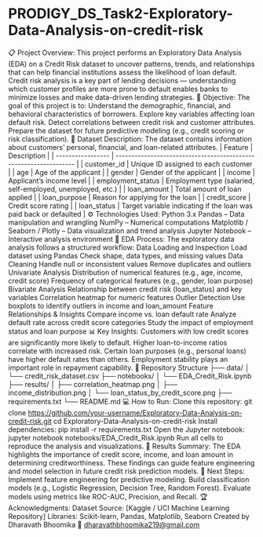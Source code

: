 # PRODIGY_DS_Task2-Exploratory-Data-Analysis-on-credit-risk
📋 Project Overview:
This project performs an Exploratory Data Analysis (EDA) on a Credit Risk dataset to uncover patterns, trends, and relationships that can help financial institutions assess the likelihood of loan default.
Credit risk analysis is a key part of lending decisions — understanding which customer profiles are more prone to default enables banks to minimize losses and make data-driven lending strategies.
🎯 Objective:
The goal of this project is to:
Understand the demographic, financial, and behavioral characteristics of borrowers.
Explore key variables affecting loan default risk.
Detect correlations between credit risk and customer attributes.
Prepare the dataset for future predictive modeling (e.g., credit scoring or risk classification).
🧩 Dataset Description:
The dataset contains information about customers’ personal, financial, and loan-related attributes.
| Feature           | Description                                                       |
| ----------------- | ----------------------------------------------------------------- |
| customer_id       | Unique ID assigned to each customer                               |
| age               | Age of the applicant                                              |
| gender            | Gender of the applicant                                           |
| income            | Applicant’s income level                                          |
| employment_status | Employment type (salaried, self-employed, unemployed, etc.)       |
| loan_amount       | Total amount of loan applied                                      |
| loan_purpose      | Reason for applying for the loan                                  |
| credit_score      | Credit score rating                                               |
| loan_status       | Target variable indicating if the loan was paid back or defaulted |
⚙️ Technologies Used:
Python 3.x
Pandas – Data manipulation and wrangling
NumPy – Numerical computations
Matplotlib / Seaborn / Plotly – Data visualization and trend analysis
Jupyter Notebook – Interactive analysis environment
🧠 EDA Process:
The exploratory data analysis follows a structured workflow:
Data Loading and Inspection
Load dataset using Pandas
Check shape, data types, and missing values
Data Cleaning
Handle null or inconsistent values
Remove duplicates and outliers
Univariate Analysis
Distribution of numerical features (e.g., age, income, credit score)
Frequency of categorical features (e.g., gender, loan purpose)
Bivariate Analysis
Relationship between credit risk (loan_status) and key variables
Correlation heatmap for numeric features
Outlier Detection
Use boxplots to identify outliers in income and loan_amount
Feature Relationships & Insights
Compare income vs. loan default rate
Analyze default rate across credit score categories
Study the impact of employment status and loan purpose
📊 Key Insights:
Customers with low credit scores are significantly more likely to default.
Higher loan-to-income ratios correlate with increased risk.
Certain loan purposes (e.g., personal loans) have higher default rates than others.
Employment stability plays an important role in repayment capability.
📁 Repository Structure
├── data/
│   └── credit_risk_dataset.csv
├── notebooks/
│   └── EDA_Credit_Risk.ipynb
├── results/
│   ├── correlation_heatmap.png
│   ├── income_distribution.png
│   └── loan_status_by_credit_score.png
├── requirements.txt
└── README.md
💻 How to Run:
Clone this repository:
git clone https://github.com/your-username/Exploratory-Data-Analysis-on-credit-risk.git
cd Exploratory-Data-Analysis-on-credit-risk
Install dependencies:
pip install -r requirements.txt
Open the Jupyter notebook:
jupyter notebook notebooks/EDA_Credit_Risk.ipynb
Run all cells to reproduce the analysis and visualizations.
🧾 Results Summary:
The EDA highlights the importance of credit score, income, and loan amount in determining creditworthiness. These findings can guide feature engineering and model selection in future credit risk prediction models.
🧠 Next Steps:
Implement feature engineering for predictive modeling.
Build classification models (e.g., Logistic Regression, Decision Tree, Random Forest).
Evaluate models using metrics like ROC-AUC, Precision, and Recall.
🏆 Acknowledgments:
Dataset Source: [Kaggle / UCI Machine Learning Repository]
Libraries: Scikit-learn, Pandas, Matplotlib, Seaborn
Created by Dharavath Bhoomika
📩 dharavathbhoomika219@gmail.com
